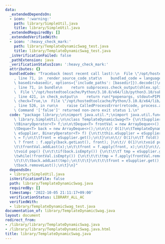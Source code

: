 ```yaml
---
data:
  _extendedDependsOn:
  - icon: ':warning:'
    path: library/SimpleUtil.java
    title: library/SimpleUtil.java
  _extendedRequiredBy: []
  _extendedVerifiedWith:
  - icon: ':heavy_check_mark:'
    path: library/TemplateDynamicSwag_test.java
    title: library/TemplateDynamicSwag_test.java
  _isVerificationFailed: false
  _pathExtension: java
  _verificationStatusIcon: ':heavy_check_mark:'
  attributes: {}
  bundledCode: "Traceback (most recent call last):\n  File \"/opt/hostedtoolcache/Python/3.10.8/x64/lib/python3.10/site-packages/onlinejudge_verify/documentation/build.py\"\
    , line 71, in _render_source_code_stat\n    bundled_code = language.bundle(stat.path,\
    \ basedir=basedir, options={'include_paths': [basedir]}).decode()\n  File \"/opt/hostedtoolcache/Python/3.10.8/x64/lib/python3.10/site-packages/onlinejudge_verify/languages/user_defined.py\"\
    , line 71, in bundle\n    return subprocess.check_output(shlex.split(command))\n\
    \  File \"/opt/hostedtoolcache/Python/3.10.8/x64/lib/python3.10/subprocess.py\"\
    , line 421, in check_output\n    return run(*popenargs, stdout=PIPE, timeout=timeout,\
    \ check=True,\n  File \"/opt/hostedtoolcache/Python/3.10.8/x64/lib/python3.10/subprocess.py\"\
    , line 526, in run\n    raise CalledProcessError(retcode, process.args,\nsubprocess.CalledProcessError:\
    \ Command '['false']' returned non-zero exit status 1.\n"
  code: "package library;\n\nimport java.util.*;\nimport java.util.function.*;\nimport\
    \ library.SimpleUtil;\n\nclass TemplateDynamicSwag<T> {\n\tSupplier<T> eSupplier;\n\
    \tBinaryOperator<T> f;\n\n\tDeque<T> frontVal = new ArrayDeque<>();\n\tT front;\n\
    \tDeque<T> back = new ArrayDeque<>();\n\n\t// O(1)\n\tTemplateDynamicSwag(Supplier<T>\
    \ eSupplier, BinaryOperator<T> f) {\n\t\tthis.eSupplier = eSupplier;\n\t\tthis.f\
    \ = f;\n\t\tfront = eSupplier.get();\n\t}\n\n\t// O(1)\n\tT fold() { return back.isEmpty()\
    \ ? front : f.apply(back.getLast(), front); }\n\t// O(1)\n\tvoid push(T x) {\n\
    \t\tfrontVal.addLast(x);\n\t\tfront = f.apply(front, x);\n\t}\n\t// O(1) amortized\n\
    \tvoid pop() {\n\t\tif(back.isEmpty()) {\n\t\t\tT tmp = eSupplier.get();\n\t\t\
    \twhile(!frontVal.isEmpty()) {\n\t\t\t\ttmp = f.apply(frontVal.removeLast(), tmp);\n\
    \t\t\t\tback.addLast(tmp);\n\t\t\t}\n\t\t\tfront = eSupplier.get();\n\t\t}\n\t\
    \tback.removeLast();\n\t}\n}"
  dependsOn:
  - library/SimpleUtil.java
  isVerificationFile: false
  path: library/TemplateDynamicSwag.java
  requiredBy: []
  timestamp: '2022-10-05 21:11:17+09:00'
  verificationStatus: LIBRARY_ALL_AC
  verifiedWith:
  - library/TemplateDynamicSwag_test.java
documentation_of: library/TemplateDynamicSwag.java
layout: document
redirect_from:
- /library/library/TemplateDynamicSwag.java
- /library/library/TemplateDynamicSwag.java.html
title: library/TemplateDynamicSwag.java
---
```

